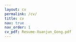 ```yaml
---
layout: cv
permalink: /cv/
title: cv
nav: true
nav_order: 1
cv_pdf: Resume-Xuanjun_Gong.pdf
---
```

